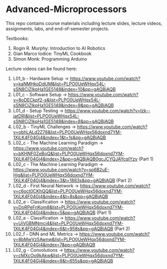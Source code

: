 # Advanced-Microprocessors
This repo contains course materials including lecture slides, lecture videos, assignments, labs, and end-of-semester projects.

Textbooks:
1. Rogin R. Murphy: Introduction to AI Robotics
2. Gian Marco Iodice: TinyML Cookbook
3. Simon Monk: Programming Arduino

Lecture videos can be found here:
1. L01_b - Hardware Setup -> https://www.youtube.com/watch?v=kaNMHkoDdUM&list=PLPO0UeWHqx54L-sSN8CiZIkpHa1GE5148&index=10&pp=gAQBiAQB 
2. L01_c - Software Setup -> https://www.youtube.com/watch?v=8oDECkpf2-s&list=PLPO0UeWHqx54L-sSN8CiZIkpHa1GE5148&index=9&pp=gAQBiAQB 
3. L01_d - Setup Testing -> https://www.youtube.com/watch?v=Izk--jatDRI&list=PLPO0UeWHqx54L-sSN8CiZIkpHa1GE5148&index=8&pp=gAQBiAQB
4. L02_b - TinyML Challenges -> https://www.youtube.com/watch?v=obhLALd2Z78&list=PLPO0UeWHqx56doxnd7YM-1XjLK4F04Gj4&index=1&t=1s&pp=gAQBiAQB
5. L02_c - The Machine Learning Paradigm -> https://www.youtube.com/watch?v=bKHNF0ZeBoQ&list=PLPO0UeWHqx56doxnd7YM-1XjLK4F04Gj4&index=2&pp=gAQBiAQB0gcJCYQJAYcqIYzv (Part 1)
6. L02_c - The Machine Learning Paradigm -> https://www.youtube.com/watch?v=sp6B2uE-Hig&list=PLPO0UeWHqx56doxnd7YM-1XjLK4F04Gj4&index=3&t=1883s&pp=gAQBiAQB (Part 2)
7. L02_d - First Neural Network -> https://www.youtube.com/watch?v=c6oct0CKhQQ&list=PLPO0UeWHqx56doxnd7YM-1XjLK4F04Gj4&index=4&t=8s&pp=gAQBiAQB
8. L02_e - Classification -> https://www.youtube.com/watch?v=DoRPeFnKom8&list=PLPO0UeWHqx56doxnd7YM-1XjLK4F04Gj4&index=5&pp=gAQBiAQB (Part 1)
9. L02_e - Classification -> https://www.youtube.com/watch?v=UiVGBMNmci4&list=PLPO0UeWHqx56doxnd7YM-1XjLK4F04Gj4&index=6&t=958s&pp=gAQBiAQB (Part 2)
10. L02_f - DNN and ML Metrics -> https://www.youtube.com/watch?v=8bMwVz5Awnw&list=PLPO0UeWHqx56doxnd7YM-1XjLK4F04Gj4&index=7&pp=gAQBiAQB
11. L02_g - Convolutions -> https://www.youtube.com/watch?v=cMXcOo9kAkw&list=PLPO0UeWHqx56doxnd7YM-1XjLK4F04Gj4&index=8&t=655s&pp=gAQBiAQB
